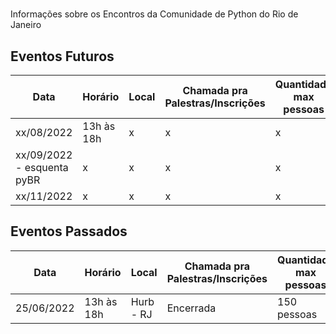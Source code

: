 # 
Informações sobre os Encontros da Comunidade de Python do Rio de Janeiro

## Eventos Futuros

| Data | Horário | Local | Chamada pra Palestras/Inscrições | Quantidade max pessoas |
| ---------- | ------------ | ------------ | ------------ | ----------- |
| xx/08/2022 | 13h às 18h | x | x | x
| xx/09/2022 - esquenta pyBR | x | x | x | x
| xx/11/2022  | x | x | x | x


## Eventos Passados



| Data | Horário | Local | Chamada pra Palestras/Inscrições | Quantidade max pessoas |
| ---------- | ------------ | ------------ | ------------ | ----------- |
| 25/06/2022 | 13h às 18h | Hurb - RJ | Encerrada | 150 pessoas
